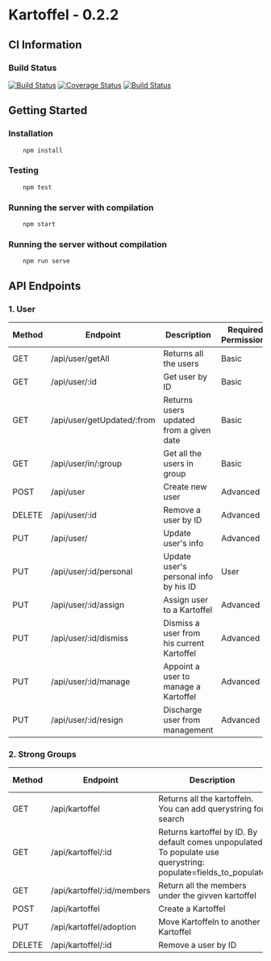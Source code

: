 # Kartoffel - 0.2.2

## CI Information
### Build Status
[![Build Status](https://travis-ci.org/rabiran/Kartoffel.svg?branch=master)](https://travis-ci.org/rabiran/Kartoffel)
[![Coverage Status](https://coveralls.io/repos/github/rabiran/Kartoffel/badge.svg?branch=master)](https://coveralls.io/github/rabiran/Kartoffel?branch=master)
[![Build Status](http://jenkins-ci.centralus.cloudapp.azure.com/buildStatus/icon?job=NewLand/Kartoffel/master)](http://jenkins-ci.centralus.cloudapp.azure.com/job/NewLand/job/Kartoffel/job/master/)

## Getting Started
### Installation
        npm install

### Testing
        npm test

### Running the server with compilation
        npm start

### Running the server without compilation
        npm run serve

## API Endpoints
### 1. User
| Method 	| Endpoint          	        | Description                                   | Required Permissions  | Example           	        |
|--------	|-----------------------------  |--------------------------------------------   |---------------------  |-----------------------------  |
| GET    	| /api/user/getAll     	        | Returns all the users            	        | Basic                 | /api/user/getAll     	        |
| GET           | /api/user/:id                 | Get user by ID                                | Basic                 | /api/user/1234567             |
| GET    	| /api/user/getUpdated/:from               | Returns users updated from a given date       | Basic                 | /api/user/getUpdated/1500000000000	|
| GET           | /api/user/in/:group           | Get all the users in group                    | Basic                 | /api/user/in/111111           |
| POST    	| /api/user                     | Create new user                	        | Advanced              | /api/user          	        |
| DELETE        | /api/user/:id                 | Remove a user by ID                           | Advanced              | /api/user/1234567             |
| PUT           | /api/user/                    | Update user's info                            | Advanced              | /api/user                     |
| PUT           | /api/user/:id/personal        | Update user's personal info by his ID         | User                  | /api/user/1234567/personal    |
| PUT           | /api/user/:id/assign              | Assign user to a Kartoffel                    | Advanced              | /api/user/1234567/assign              |
| PUT           | /api/user/:id/dismiss             | Dismiss a user from his current Kartoffel     | Advanced              | /api/user/1234567/dismiss             |
| PUT           | /api/user/:id/manage              | Appoint a user to manage a Kartoffel          | Advanced              | /api/user/1234567/manage              |
| PUT           | /api/user/:id/resign              | Discharge user from management                | Advanced              | /api/user/1234567/resign              |

### 2. Strong Groups
| Method        | Endpoint          	        | Description                                   | Required Permissions  | Example           	        |
|--------	|-------------------------------|---------------------------------------------  |----------------------	|----------------------------   |
| GET    	| /api/kartoffel         | Returns all the kartoffeln. You can add querystring for search      	        | Basic                 | /api/kartoffel    	|
| GET    	| /api/kartoffel/:id            | Returns kartoffel by ID. By default comes unpopulated. To populate use querystring: populate=fields_to_populate     	                | Basic                 | /api/kartoffel/1234567?populate=children     	|
| GET     | /api/kartoffel/:id/members    | Return all the members under the givven kartoffel    | Basic                 | /api/kartoffel/1234567/members
| POST    	| /api/kartoffel                | Create a Kartoffel                            | Advanced              | /api/kartoffel/adoption     	|
| PUT    	| /api/kartoffel/adoption       | Move Kartoffeln to another Kartoffel          | Advanced              | /api/kartoffel/adoption     	|
| DELETE        | /api/kartoffel/:id            | Remove a user by ID                           | Advanced              | /api/kartoffel/1234567        |

